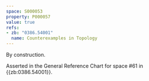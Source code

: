 ```yaml
---
space: S000053
property: P000057
value: true
refs:
- zb: "0386.54001"
  name: Counterexamples in Topology
---
```


By construction.

Asserted in the General Reference Chart for space #61 in
{{zb:0386.54001}}.
